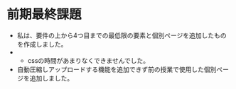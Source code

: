 # 前期最終課題
* 私は、要件の上から4つ目までの最低限の要素と個別ページを追加したものを作成しました。
* * cssの時間があまりなくできませんでした。
* 自動圧縮しアップロードする機能を追加できず前の授業で使用した個別ページを追加しました。



